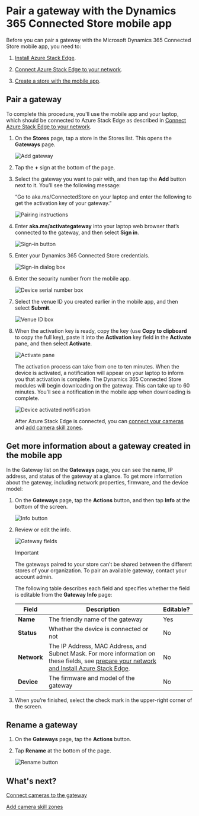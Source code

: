 # Pair a gateway with the Dynamics 365 Connected Store mobile app

Before you can pair a gateway with the Microsoft Dynamics 365 Connected Store mobile app, you need to:

1. [Install Azure Stack Edge](ase-install.md).

2. [Connect Azure Stack Edge to your network](ase-connect.md).

3. [Create a store with the mobile app](mobile-app-create-store.md).

## Pair a gateway

To complete this procedure, you'll use the mobile app and your laptop, which should be connected to Azure Stack Edge as described in [Connect Azure Stack Edge to your network](ase-connect.md).

1.	On the **Stores** page, tap a store in the Stores list. This opens the **Gateways** page. 

    ![Add gateway](media/add-gateway.PNG "Add gateway")
 
2.	Tap the **+** sign at the bottom of the page.

3.	Select the gateway you want to pair with, and then tap the **Add** button next to it. You’ll see the following message: 

    “Go to aka.ms/ConnectedStore on your laptop and enter the following <security number> to get the activation key of your gateway.”

    ![Pairing instructions](media/pairing-instructions.PNG "Pairing instructions")

4.	Enter **aka.ms/activategateway** into your laptop web browser that’s connected to the gateway, and then select **Sign in**.

    ![Sign-in button](media/sign-in.PNG "Sign-in button")
 
5.	Enter your Dynamics 365 Connected Store credentials.

    ![Sign-in dialog box](media/credentials.PNG "Sign-in dialog box")
 
6.	Enter the security number from the mobile app.
 
    ![Device serial number box](media/security-number.PNG "Device serial number box")
 
7.	Select the venue ID you created earlier in the mobile app, and then select **Submit**.

    ![Venue ID box](media/venue-id.PNG "Venue ID box")
 
8.	When the activation key is ready, copy the key (use **Copy to clipboard** to copy the full key), paste it into the **Activation** key field in the **Activate** pane, and then select **Activate**.

    ![Activate pane](media/ase-activate-pane.PNG "Activate pane")
 
    The activation process can take from one to ten minutes. When the device is activated, a notification will appear on your laptop to inform you that activation is complete. The Dynamics 365 Connected Store modules will begin downloading on the gateway. This can take up to 60 minutes. You’ll see a notification in the mobile app when downloading is complete.

    ![Device activated notification](media/device-activated.PNG "Device activated notification")
 
    After Azure Stack Edge is connected, you can [connect your cameras](mobile-app-add-cameras.md) and [add camera skill zones](mobile-app-add-camera-skill-zones.md). 

## Get more information about a gateway created in the mobile app

In the Gateway list on the **Gateways** page, you can see the name, IP address, and status of the gateway at a glance. To get more information about the gateway, including network properties, firmware, and the device model:

1.	On the **Gateways** page, tap the **Actions** button, and then tap **Info** at the bottom of the screen.

    ![Info button](media/gateway-info.PNG "Info button")
 
2.	Review or edit the info.

    ![Gateway fields](media/gateway-fields.PNG "Gateway fields")
 
    > [!IMPORTANT]
    > The gateways paired to your store can’t be shared between the different stores of your organization. To pair an available gateway, contact your account admin.
   
    The following table describes each field and specifies whether the field is editable from the **Gateway Info** page:

    |Field|Description|Editable?|
    |--------------|------------------------------------------------------------|------|
    |**Name**|The friendly name of the gateway|Yes|
    |**Status**|Whether the device is connected or not|No|
    |**Network**|The IP Address, MAC Address, and Subnet Mask. For more information on these fields, see [prepare your network and Install Azure Stack Edge](ase-install.md).|No|
    |**Device**|The firmware and model of the gateway|No|
   
4.	When you’re finished, select the check mark in the upper-right corner of the screen.

## Rename a gateway

1.	On the **Gateways** page, tap the **Actions** button.

2.	Tap **Rename** at the bottom of the page.

    ![Rename button](media/gateway-rename.PNG "Rename button")

## What's next?

[Connect cameras to the gateway](mobile-app-add-cameras.md)

[Add camera skill zones](mobile-app-add-camera-skill-zones.md)

